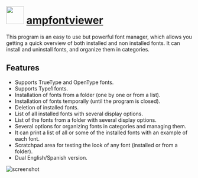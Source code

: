 # <img src="https://cdn.jsdelivr.net/gh/majkinetor/chocolatey/ampfontviewer/icon.png" width="48" height="48"/> [ampfontviewer](https://chocolatey.org/packages/ampfontviewer)

This program is an easy to use but powerful font manager, which allows you getting a quick overview of both installed and non installed fonts. It can install and uninstall fonts, and organize them in categories.

## Features


- Supports TrueType and OpenType fonts.
- Supports Type1 fonts.
- Installation of fonts from a folder (one by one or from a list).
- Installation of fonts temporally (until the program is closed).
- Deletion of installed fonts.
- List of all installed fonts with several display options.
- List of the fonts from a folder with several display options.
- Several options for organizing fonts in categories and managing them.
- It can print a list of all or some of the installed fonts with an example of each font.
- Scratchpad area for testing the look of any font (installed or from a folder).
- Dual English/Spanish version.

![screenshot](https://cdn.rawgit.com/majkinetor/chocolatey/master/ampfontviewer/screenshot.jpg)
